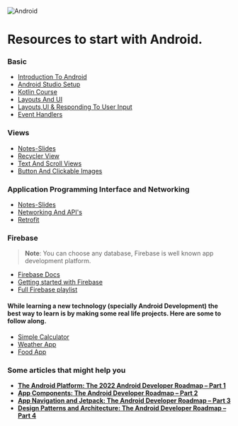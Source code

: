 ![Android](https://img.shields.io/badge/Android-3DDC84?style=for-the-badge&logo=android&logoColor=white)




# Resources to start with Android.

### Basic 

- [Introduction To Android](https://google-developer-training.github.io/android-developer-fundamentals-course-concepts-v2/unit-1-get-started/lesson-1-build-your-first-app/1-0-c-introduction-to-android/1-0-c-introduction-to-android.html)
- [Android Studio Setup](https://youtu.be/4M0hNugPJV8)
- [Kotlin Course](https://developer.android.com/courses/pathways/android-basics-kotlin-one)
- [Layouts And UI](https://google-developer-training.github.io/android-developer-fundamentals-course-concepts-v2/unit-1-get-started/lesson-1-build-your-first-app/1-2-c-layouts-and-resources-for-the-ui/1-2-c-layouts-and-resources-for-the-ui.html)
- [Layouts,UI & Responding To User Input](https://youtu.be/o1SZJNYJ7vg)
- [Event Handlers](https://youtu.be/LV_5lOvYAn8)


### Views

- [Notes-Slides](https://piazza.com/class_profile/get_resource/ktlu0ly5db84bb/kuz3vxzyo744i8)
- [Recycler View](https://google-developer-training.github.io/android-developer-fundamentals-course-concepts-v2/unit-2-user-experience/lesson-4-user-interaction/4-5-c-recyclerview/4-5-c-recyclerview.html)
- [Text And Scroll Views](https://google-developer-training.github.io/android-developer-fundamentals-course-concepts-v2/unit-1-get-started/lesson-1-build-your-first-app/1-3-c-text-and-scrolling-views/1-3-c-text-and-scrolling-views.html)
- [Button And Clickable Images](https://google-developer-training.github.io/android-developer-fundamentals-course-concepts-v2/unit-2-user-experience/lesson-4-user-interaction/4-1-c-buttons-and-clickable-images/4-1-c-buttons-and-clickable-images.html)


### Application Programming Interface and Networking

- [Notes-Slides](https://piazza.com/class_profile/get_resource/ktlu0ly5db84bb/kvj97fdgts92ju)
- [Networking And API's](https://youtu.be/k2N3EoZI3eU)
- [Retrofit](https://square.github.io/retrofit/)

### Firebase 

> **Note**: You can choose any database, Firebase is well known app development platform.

- [Firebase Docs](https://firebase.google.com/docs)
- [Getting started with Firebase](https://www.youtube.com/watch?v=dRYnm_k3w1w&t=388s)
- [Full Firebase playlist](https://www.youtube.com/playlist?list=PLS1QulWo1RIbKsL9GqxOLbToLNFFQFJW_)


#### **While learning a new technology (specially Android Development) the best way to learn is by making some real life projects. Here are some to follow along.**

- [Simple Calculator](https://www.youtube.com/watch?v=5sOEBLNLPZE)
- [Weather App](https://www.youtube.com/watch?v=q7NF-2gtfEU)
- [Food App](https://www.youtube.com/watch?v=w4USF9e7b4U)



### Some articles that might help you 


- **[The Android Platform: The 2022 Android Developer Roadmap – Part 1](https://getstream.io/blog/android-developer-roadmap/)**
- **[App Components: The Android Developer Roadmap – Part 2](https://getstream.io/blog/android-developer-roadmap-part-2/)**
- **[App Navigation and Jetpack: The Android Developer Roadmap – Part 3](https://getstream.io/blog/android-developer-roadmap-part-3/)**
- **[Design Patterns and Architecture: The Android Developer Roadmap – Part 4](https://getstream.io/blog/design-patterns-and-architecture-the-android-developer-roadmap-part-4/)**
